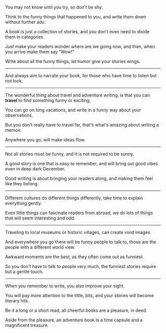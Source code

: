 You may not know until you try,
so don't be shy.

Think to the funny things that happened to you,
and write them down without further adu.

A book is just a collection of stories,
and you don't even need to divide them in categories.

Just make your readers wonder where are we going now,
and then, when you arrive make them say "Wow!"

Write about all the funny things,
let humor give your stories wings.

---

And always aim to narrate your book,
for those who have time to listen but not look.

---

The wonderful thing about travel and adventure writing,
is that you can __travel__ to find something funny or exciting.

You can go on long vacations,
and write in a funny way about your observations.

But you don't really have to travel far,
that's what's amazing about writing a memoir.

Anywhere you go,
will make ideas flow.

---

Not all stories must be funny,
and it is not required to be sunny.

A good story is one that is easy to remember,
and will bring out good vibes even in deep dark December.

Good writing is about bringing your readers along,
and making them feel like they belong.

---

Different cultures do different things differently,
take time to explain everything gently.

Even little things can fascinate readers from abroad,
we do lots of things that will seem interesting and odd.

---

Traveling to local museums or historic villages,
can create vivid images.

And everywhere you go there will be funny people to talk to,
those are the people with a different world view.

Awkward moments are the best,
as they often come out as funniest.

So you don't have to talk to people very much,
the funniest stories require but a gentle touch.

---

When you remember to write,
you also improve your sight.

You will pay more attention to the little, bits,
and your stories will become literary hits.

Be it a long or a short read,
all cheerful books are a pleasure, in deed.

Aside from the pleasure,
an adventure book is a time capsule and a magnificent treasure.
